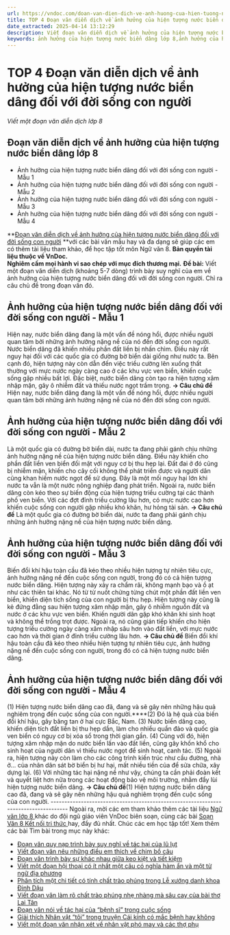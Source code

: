 ```yaml
---
url: https://vndoc.com/doan-van-dien-dich-ve-anh-huong-cua-hien-tuong-nuoc-bien-dang-doi-voi-doi-song-con-nguoi-296671
title: TOP 4 Đoạn văn diễn dịch về ảnh hưởng của hiện tượng nước biển dâng đối với đời sống con người - Viết một đoạn văn diễn dịch lớp 8 - VnDoc.com
date_extracted: 2025-04-14 13:12:29
description: Viết đoạn văn diễn dịch về ảnh hưởng của hiện tượng nước biển dâng đối với đời sống con người lớp 8 được biên soạn nhằm giúp các em HS đạt kết quả tốt trong quá trình làm bài tập và học tập môn Ngữ văn lớp 8.
keywords: ảnh hưởng của hiện tượng nước biển dâng lớp 8,ảnh hưởng của hiện tượng nước biển dâng đối với đời sống con người,Đoạn văn diễn dịch về ảnh hưởng của hiện tượng nước biển dâng,Đoạn văn diễn dịch về ảnh hưởng của hiện tượng nước biển dâng đối với đời sống con người,Viết một đoạn văn diễn dịch,trình bày suy nghĩ của em về ảnh hưởng của hiện tượng nước biển dâng đối với đời sống con người,đoạn văn diễn dịch,văn mẫu lớp 8,ngữ văn 8
---
```


# TOP 4 Đoạn văn diễn dịch về ảnh hưởng của hiện tượng nước biển dâng đối với đời sống con người
 _Viết một đoạn văn diễn dịch lớp 8_
## **Đoạn văn diễn dịch về ảnh hưởng của hiện tượng nước biển dâng lớp 8**
  * Ảnh hưởng của hiện tượng nước biển dâng đối với đời sống con người - Mẫu 1
  * Ảnh hưởng của hiện tượng nước biển dâng đối với đời sống con người - Mẫu 2
  * Ảnh hưởng của hiện tượng nước biển dâng đối với đời sống con người - Mẫu 3
  * Ảnh hưởng của hiện tượng nước biển dâng đối với đời sống con người - Mẫu 4

**[Đoạn văn diễn dịch về ảnh hưởng của hiện tượng nước biển dâng đối với đời sống con người](<https://vndoc.com/doan-van-dien-dich-ve-anh-huong-cua-hien-tuong-nuoc-bien-dang-doi-voi-doi-song-con-nguoi-296671>) **với các bài văn mẫu hay và đa dạng sẽ giúp các em có thêm tài liệu tham khảo, để học tập tốt môn Ngữ văn 8.
**Bản quyền tài liệu thuộc về VnDoc.  
Nghiêm cấm mọi hành vi sao chép với mục đích thương mại.**
**Đề bài:** Viết một đoạn văn diễn dịch \(khoảng 5-7 dòng\) trình bày suy nghĩ của em về ảnh hưởng của hiện tượng nước biển dâng đối với đời sống con người. Chỉ ra câu chủ đề trong đoạn văn đó.
## **Ảnh hưởng của hiện tượng nước biển dâng đối với đời sống con người - Mẫu 1**
Hiện nay, nước biển dâng đang là một vấn đề nóng hổi, được nhiều người quan tâm bởi những ảnh hưởng nặng nề của nó đến đời sống con người. Nước biển dâng đã khiến nhiều phần đất liền bị nhấn chìm. Điều này rất nguy hại đối với các quốc gia có đường bờ biển dài giống như nước ta. Bên cạnh đó, hiện tượng này còn dẫn đến việc triều cường lên xuống thất thường với mực nước ngày càng cao ở các khu vực ven biển, khiến cuộc sống gặp nhiều bất lợi. Đặc biệt, nước biển dâng còn tạo ra hiện tượng xâm nhập mặn, gây ô nhiễm đất và thiếu nước ngọt trầm trọng.
**→ Câu chủ đề** Hiện nay, nước biển dâng đang là một vấn đề nóng hổi, được nhiều người quan tâm bởi những ảnh hưởng nặng nề của nó đến đời sống con người.
## **Ảnh hưởng của hiện tượng nước biển dâng đối với đời sống con người - Mẫu 2**
Là một quốc gia có đường bờ biển dài, nước ta đang phải gánh chịu những ảnh hưởng nặng nề của hiện tượng nước biển dâng. Điều này khiến cho phần đất liền ven biển đối mặt với nguy cơ bị thu hẹp lại. Đất đai ở đó cũng bị nhiễm mặn, khiến cho cây cối không thể phát triển được và người dân cũng khan hiếm nước ngọt để sử dụng. Đây là một mối nguy hại lớn khi nước ta vẫn là một nước nông nghiệp đang phát triển. Ngoài ra, nước biển dâng còn kéo theo sự biến động của hiện tượng triều cường tại các thành phố ven biển. Với các đợt đỉnh triều cường lâu hơn, có mực nước cao hơn khiến cuộc sống con người gặp nhiều khó khăn, hư hỏng tài sản.
**→ Câu chủ đề** Là một quốc gia có đường bờ biển dài, nước ta đang phải gánh chịu những ảnh hưởng nặng nề của hiện tượng nước biển dâng.
## **Ảnh hưởng của hiện tượng nước biển dâng đối với đời sống con người - Mẫu 3**
Biến đổi khí hậu toàn cầu đã kéo theo nhiều hiện tượng tự nhiên tiêu cực, ảnh hưởng nặng nề đến cuộc sống con người, trong đó có cả hiện tượng nước biển dâng. Hiện tượng này xảy ra chẩm rãi, không mạnh bạo và ồ ạt như các thiên tai khác. Nó từ từ nuốt chửng từng chút một phần đất liền ven biển, khiến diện tích sống của con người bị thu hẹp. Hiện tượng này cũng là kẻ đứng đằng sau hiện tượng xâm nhập mặn, gây ô nhiễm nguồn đất và nước ở các khu vực ven biển. Khiến người dân gặp khó khăn khi sinh hoạt và không thể trồng trọt được. Ngoài ra, nó cũng gián tiếp khiến cho hiện tượng triều cường ngày càng xâm nhập sâu hơn vào đất liền, với mực nước cao hơn và thời gian ở đỉnh triều cường lâu hơn.
**→ Câu chủ đề** Biến đổi khí hậu toàn cầu đã kéo theo nhiều hiện tượng tự nhiên tiêu cực, ảnh hưởng nặng nề đến cuộc sống con người, trong đó có cả hiện tượng nước biển dâng.
## **Ảnh hưởng của hiện tượng nước biển dâng đối với đời sống con người - Mẫu 4**
\(1\) Hiện tượng nước biển dâng cao đã, đang và sẽ gây nên những hậu quả nghiêm trọng đến cuộc sống của con người.****\(2\) Đó là hệ quả của biến đổi khí hậu, gây băng tan ở hai cực Bắc, Nam. \(3\) Nước biển dâng cao, khiến diện tích đất liền bị thu hẹp dần, làm cho nhiều quần đảo và quốc gia ven biển có nguy cơ bị xóa sổ trong thời gian gần. \(4\) Cùng với đó, hiện tượng xâm nhập mặn do nước biển lấn vào đất liền, cũng gây khốn khổ cho sinh hoạt của người dân vì thiếu nước ngọt để sinh hoạt, canh tác. \(5\) Ngoài ra, hiện tượng này còn làm cho các công trình kiến trúc như cầu đường, nhà ở… của nhân dân sát bờ biển bị hư hại, mất nhiều tiền của để sửa chữa, xây dựng lại. \(6\) Với những tác hại nặng nề như vậy, chúng ta cần phải đoàn kết và quyết liệt hơn nữa trong các hoạt động bảo vệ môi trường, nhằm đẩy lùi hiện tượng nước biển dâng.
**→ Câu chủ đề**\(1\) Hiện tượng nước biển dâng cao đã, đang và sẽ gây nên những hậu quả nghiêm trọng đến cuộc sống của con người.
\------------------------------------------------------------------------------------
Ngoài ra, mời các em tham khảo thêm các tài liệu [ Ngữ văn lớp 8 ](<https://vndoc.com/ngu-van-lop8>) khác do đội ngũ giáo viên VnDoc biên soạn, cùng các bài [ Soạn Văn 8 Kết nối tri thức ](<https://vndoc.com/ngu-van-8-ket-noi-tri-thuc>) hay, đầy đủ nhất. Chúc các em học tập tốt\!
Xem thêm các bài Tìm bài trong mục này khác:
  * [Đoạn văn quy nạp trình bày suy nghĩ về tác hại của lũ lụt](</doan-van-quy-nap-ve-tac-hai-cua-lu-lut-lop-8-296672>)
  * [Viết đoạn văn nêu những điều em thích về chim bồ câu](</doan-van-neu-nhung-dieu-em-thich-ve-chim-bo-cau-lop-8-296673>)
  * [Đoạn văn trình bày sự khác nhau giữa keo kiệt và tiết kiệm](</doan-van-trinh-bay-su-khac-nhau-giua-keo-kiet-va-tiet-kiem-lop-8-296674>)
  * [Viết một đoạn hội thoại có ít nhất một câu có nghĩa hàm ẩn và một từ ngữ địa phương](</doan-hoi-thoai-co-it-nhat-mot-cau-co-nghia-ham-an-va-mot-tu-ngu-dia-phuong-noi-em-song-296675>)
  * [Phân tích một chi tiết có tính chất trào phúng trong Lễ xướng danh khoa Đinh Dậu](</phan-tich-mot-chi-tiet-co-tinh-chat-trao-phung-trong-bai-tho-le-xuong-danh-khoa-dinh-dau-296678>)
  * [Viết đoạn văn làm rõ chất trào phúng nhẹ nhàng mà sâu cay của bài thơ Lai Tân](</chat-trao-phung-nhe-nhang-ma-sau-cay-cua-bai-tho-lai-tan-qua-loi-nhan-xet-troi-dat-lai-tan-van-thai-binh-296679>)
  * [Đoạn văn nói về tác hại của “bệnh sĩ” trong cuộc sống ](</tac-hai-cua-benh-si-trong-cuoc-song-lop-8-296680>)
  * [Giải thích Nhân vật “tôi” trong truyện Cái kính có mắc bệnh hay không](</theo-em-nhan-vat-toi-trong-truyen-cai-kinh-co-mac-benh-hay-khong-296681>)
  * [Viết một đoạn văn nhận xét về nhân vật phó may và các thợ phụ](</nhan-xet-ve-nhan-vat-pho-may-va-cac-tho-phu-trong-van-ban-ong-giuoc-danh-mac-le-phuc-296683>)

